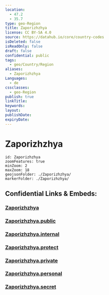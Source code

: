 ```yaml
---
location:
  - 47.2
  - 35.7
type: geo-Region
title: Zaporizhzhya
license: CC BY-SA 4.0
source: https://datahub.io/core/country-codes
isDeleted: false
isReadOnly: false
draft: false
confidential: public
tags:
  - geo/Country/Region
aliases:
  - Zaporizhzhya
Languages:
  - de
cssclasses:
  - geo-Region
publish: true
linkTitle:
keywords:
layout:
publishDate:
expiryDate:
---
```


# Zaporizhzhya

```leaflet
id: Zaporizhzhya
zoomFeatures: true 
minZoom: 2 
maxZoom: 18
geojsonFolder: ./Zaporizhzhya/
markerFolder: ./Zaporizhzhya/
```


## Confidential Links & Embeds: 

### [Zaporizhzhya](/_Standards/Earth/Continent/Europe/Europe~East/Ukraine/Regions~Ukraine/Zaporizhzhya.md) 

### [Zaporizhzhya.public](/_public/Earth/Continent/Europe/Europe~East/Ukraine/Regions~Ukraine/Zaporizhzhya.public.md) 

### [Zaporizhzhya.internal](/_internal/Earth/Continent/Europe/Europe~East/Ukraine/Regions~Ukraine/Zaporizhzhya.internal.md) 

### [Zaporizhzhya.protect](/_protect/Earth/Continent/Europe/Europe~East/Ukraine/Regions~Ukraine/Zaporizhzhya.protect.md) 

### [Zaporizhzhya.private](/_private/Earth/Continent/Europe/Europe~East/Ukraine/Regions~Ukraine/Zaporizhzhya.private.md) 

### [Zaporizhzhya.personal](/_personal/Earth/Continent/Europe/Europe~East/Ukraine/Regions~Ukraine/Zaporizhzhya.personal.md) 

### [Zaporizhzhya.secret](/_secret/Earth/Continent/Europe/Europe~East/Ukraine/Regions~Ukraine/Zaporizhzhya.secret.md)

